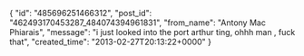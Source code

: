  {
   "id": "485696251466312",
   "post_id": "462493170453287_484074394961831",
   "from_name": "Antony Mac Phiarais",
   "message": "i just looked into the port arthur ting,  ohhh man ,  fuck that",
   "created_time": "2013-02-27T20:13:22+0000"
 }
